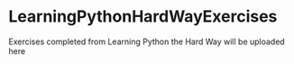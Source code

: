 # LearningPythonHardWayExercises
Exercises completed from Learning Python the Hard Way will be uploaded here
